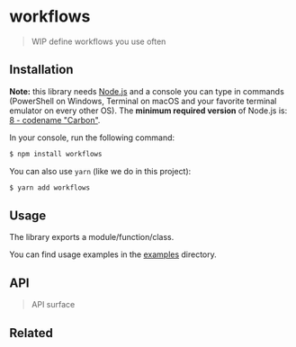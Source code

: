 # workflows

<!-- ![](https://img.shields.io/github/license/niktekusho/workflows.svg) [![](https://img.shields.io/npm/v/workflows.svg)](https://www.npmjs.com/package/workflows) [![Build Status](https://travis-ci.org/niktekusho/workflows.svg?branch=master)](https://travis-ci.org/niktekusho/workflows) [![](https://img.shields.io/node/v/workflows.svg)](https://www.npmjs.com/package/workflows) [![XO code style](https://img.shields.io/badge/code_style-XO-5ed9c7.svg)](https://github.com/sindresorhus/xo) [![Maintainability](https://api.codeclimate.com/v1/badges/744538fb7227c1a86bea/maintainability)](https://codeclimate.com/github/niktekusho/workflows/maintainability) [![](https://img.shields.io/bundlephobia/minzip/workflows.svg)](https://bundlephobia.com/result?p=workflows) -->

> WIP define workflows you use often

## Installation

**Note:** this library needs [Node.js](https://nodejs.org/) and a console you can type in commands (PowerShell on Windows, Terminal on macOS and your favorite terminal emulator on every other OS). The **minimum required version** of Node.js is: [8 - codename "Carbon"](https://github.com/nodejs/Release#release-schedule).

In your console, run the following command:

```sh
$ npm install workflows
```

You can also use `yarn` (like we do in this project):

```sh
$ yarn add workflows
```

## Usage

The library exports a module/function/class.

You can find usage examples in the [examples](examples/) directory.

## API

> API surface

## Related

<!-- -   [CLI application](https://github.com/niktekusho/workflows-cli). -->
